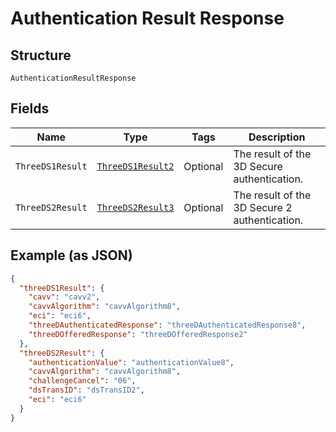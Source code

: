 
# Authentication Result Response

## Structure

`AuthenticationResultResponse`

## Fields

| Name | Type | Tags | Description |
|  --- | --- | --- | --- |
| `ThreeDS1Result` | [`ThreeDS1Result2`](../../doc/models/three-ds1-result-2.md) | Optional | The result of the 3D Secure authentication. |
| `ThreeDS2Result` | [`ThreeDS2Result3`](../../doc/models/three-ds2-result-3.md) | Optional | The result of the 3D Secure 2 authentication. |

## Example (as JSON)

```json
{
  "threeDS1Result": {
    "cavv": "cavv2",
    "cavvAlgorithm": "cavvAlgorithm8",
    "eci": "eci6",
    "threeDAuthenticatedResponse": "threeDAuthenticatedResponse8",
    "threeDOfferedResponse": "threeDOfferedResponse2"
  },
  "threeDS2Result": {
    "authenticationValue": "authenticationValue8",
    "cavvAlgorithm": "cavvAlgorithm8",
    "challengeCancel": "06",
    "dsTransID": "dsTransID2",
    "eci": "eci6"
  }
}
```

